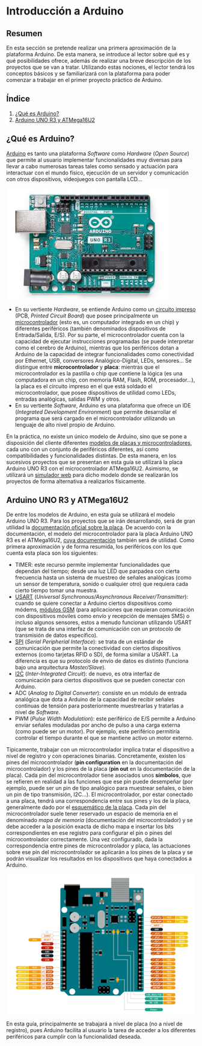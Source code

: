 # Introducción a Arduino
## Resumen
En esta sección se pretende realizar una primera aproximación de la plataforma Arduino. De esta manera, se introduce al lector sobre qué es y qué posibilidades ofrece, además de realizar una breve descripción de los proyectos que se van a tratar. Utilizando estas nociones, el lector tendrá los conceptos básicos y se familiarizará con la plataforma para poder comenzar a trabajar en el primer proyecto práctico de Arduino.

## Índice
1. [¿Qué es Arduino?](#¿Qué-es-Arduino?)
2. [Arduino UNO R3 y ATMega16U2](#Arduino-UNO-R3-y-ATMega16U2)

## ¿Qué es Arduino?
[Arduino](https://docs.arduino.cc/learn/starting-guide/whats-arduino) es tanto una plataforma *Software* como *Hardware* (*Open Source*) que permite al usuario implementar funcionalidades muy diversas para llevar a cabo numerosas tareas tales como sensado y actuación para interactuar con el mundo físico, ejecución de un servidor y comunicación con otros dispositivos, videojuegos con pantalla LCD...

![Arduino UNO R3](/public/articles/arduinoUNOplacaimagen.png "Arduino UNO R3")

- En su vertiente *Hardware*, se entiende Arduino como un [circuito impreso](https://resources.altium.com/p/what-is-a-pcb) (PCB, *Printed Circuit Board*) que posee principalmente un [microcontrolador](https://itp.nyu.edu/physcomp/lessons/microcontrollers-the-basics/) (esto es, un computador integrado en un chip) y diferentes periféricos (también denominados dispositivos de Entrada/Salida, E/S). Por su parte, el microcontrolador cuenta con la capacidad de ejecutar instrucciones programadas (se puede interpretar como el cerebro de Arduino), mientras que los periféricos dotan a Arduino de la capacidad de integrar funcionalidades como conectividad por Ethernet, USB, conversores Analógico-Digital, LEDs, sensores... Se distingue entre **microcontrolador** y **placa**: mientras que el microcontrolador es la pastilla o chip que contiene la lógica (es una computadora en un chip, con memoria RAM, Flash, ROM, procesador...), la placa es el circuito impreso en el que está soldado el microcontrolador, que posee dispositivos de utilidad como LEDs, entradas analógicas, salidas PWM y otros.
- En su vertiente *Software*, Arduino es una plataforma que ofrece un IDE (*Integrated Development Environment*) que permite desarrollar el programa que será cargado en el microcontrolador utilizando un lenguaje de alto nivel propio de Arduino.

En la práctica, no existe un único modelo de Arduino, sino que se pone a disposición del cliente diferentes [modelos de placas y microcontroladores](https://www.arduino.cc/en/hardware), cada uno con un conjunto de periféricos diferentes, así como compatibilidades y funcionalidades distintas. De esta manera, en los sucesivos proyectos que se presentan en esta guía se utilizará la placa Arduino UNO R3 con el microcontrolador ATMega16U2. Asimismo, se utilizará un [simulador web](https://wokwi.com/projects/new/arduino-uno) para dicho modelo donde se realizarán los proyectos de forma alternativa a realizarlos físicamente.

## Arduino UNO R3 y ATMega16U2
De entre los modelos de Arduino, en esta guía se utilizará el modelo Arduino UNO R3. Para los proyectos que se irán desarrollando, será de gran utilidad la [documentación oficial sobre la placa](https://docs.arduino.cc/resources/datasheets/A000066-datasheet.pdf). De acuerdo con la documentación, el modelo del microcontrolador para la placa Arduino UNO R3 es el ATMega16U2, [cuya documentación](https://ww1.microchip.com/downloads/en/DeviceDoc/doc7799.pdf) también será de utilidad. Como primera aproximación y de forma resumida, los periféricos con los que cuenta esta placa son los siguientes:

- TIMER: este recurso permite implementar funcionalidades que dependan del tiempo; desde una luz LED que parpadea con cierta frecuencia hasta un sistema de muestreo de señales analógicas (como un sensor de temperatura, sonido o cualquier otro) que requiera cada cierto tiempo tomar una muestra.
- [USART](https://polaridad.es/que-es-usart-y-como-funciona-en-la-comunicacion-de-datos/) (*Universal Synchronous/Asynchronous Receiver/Transmitter*): cuando se quiere conectar a Arduino ciertos dispositivos como módems, [módulos GSM](https://en.wikipedia.org/wiki/GSM_modem) (para aplicaciones que requieran comunicación con dispositivos móviles como envío y recepción de mensajes SMS) o incluso algunos sensores, estos a menudo funcionan utilizando USART (que se trata de una interfaz de comunicación con un protocolo de transmisión de datos específico).
- [SPI](https://en.wikipedia.org/wiki/Serial_Peripheral_Interface) (*Serial Peripherial Interface*): se trata de un estándar de comunicación que permite la conectividad con ciertos dispositivos externos (como tarjetas RFID o SD), de forma similar a USART. La diferencia es que su protocolo de envío de datos es distinto (funciona bajo una arquitectura *Master/Slave*).
- [I2C](https://en.wikipedia.org/wiki/I%C2%B2C) (*Inter-Integrated Circuit*): de nuevo, es otra interfaz de comunicación para ciertos dispositivos que se pueden conectar con Arduino.
- ADC (*Analog to Digital Converter*): consiste en un módulo de entrada analógica que dota a Arduino de la capacidad de recibir señales continuas de tensión para posteriormente muestrearlas y tratarlas a nivel de *Software*.
- PWM (*Pulse Width Modulation*): este periférico de E/S permite a Arduino enviar señales moduladas por ancho de pulso a una carga externa (como puede ser un motor). Por ejemplo, este periférico permitiría controlar el tiempo durante el que se mantiene activo un motor externo.

Típicamente, trabajar con un microcontrolador implica tratar el dispositivo a nivel de registro y con operaciones binarias. Concretamente, existen los pines del microcontrolador (**pin configuration** en la documentación del microcontrolador) y los pines de la placa (**pin out** en la documentación de la placa). Cada pin del microcontrolador tiene asociados unos **símbolos**, que se refieren en realidad a las funciones que ese pin puede desempeñar (por ejemplo, puede ser un pin de tipo analógico para muestrear señales, o bien un pin de tipo transmisión, I2C...). El microcontrolador, por estar conectado a una placa, tendrá una correspondencia entre sus pines y los de la placa, generalmente dado por el [esquemático de la placa](https://www.arduino.cc/en/uploads/Main/Arduino_Uno_Rev3-schematic.pdf). Cada pin del microcontrolador suele tener reservado un espacio de memoria en el denominado *mapa de memoria* (documentación del microcontrolador) y se debe acceder a la posición exacta de dicho mapa e insertar los bits correspondientes en ese registro para configurar el pin o pines del microcontrolador correctamente. Una vez configurado, dada la correspondencia entre pines de microcontrolador y placa, las actuaciones sobre ese pin del microcontrolador se aplicarán a los pines de la placa y se podrán visualizar los resultados en los dispositivos que haya conectados a Arduino.

![Arduino UNO R3 Pin Out](/public/articles/arduinoUNOplaca.png "Arduino UNO R3 Pin Out")

En esta guía, principalmente se trabajará a nivel de placa (no a nivel de registro), pues Arduino facilita al usuario la tarea de acceder a los diferentes periféricos para cumplir con la funcionalidad deseada.
